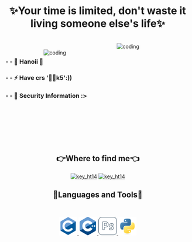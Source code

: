 

<h1 align="center">✨Your time is limited, don't waste it living someone else's life✨</h1>

<br>
   <img align="right" alt="coding" width="200" src="https://media2.giphy.com/media/Iv4BMm4OVwAqjVZOZI/giphy.gif?cid=6c09b9523zu716978qh41ugypcljc439sys6y7ji5d9uxlsn&ep=v1_internal_gif_by_id&rid=giphy.gif&ct=s" />

<img align="right" alt="coding" width="400" src="https://www.animationliberty.com/assets/images/sm-video.gif" />
<br>






   

<h3 align="left">-  - 🐼 Hanoii 👀</h3>

<h3 align="left">-  - ⚡ Have crs '🙎‍♀️k5':))</h3>

<h3 align="left">-  - 👀 Security Information :></h3>

<br>
<br>
<br>
<br>
<br>
<br>
<h2 align="center"> 👉Where to find me👈</h2>
<p align="center">
<a href="https://instagram.com/key_ht14" target="blank"><img align="center" img src="https://img.icons8.com/bubbles/100/000000/instagram.png" alt="key_ht14" height="70" width="70" /></a>
<a href="https://www.facebook.com/thk1404" target="blank"><img align="center" img src="https://img.icons8.com/bubbles/100/000000/facebook-new.png" alt="key_ht14" height="70" width="70" /></a>
</p>

<h2 align="center">🤖Languages and Tools🤖</h2>
<br>
<p align="center"> <a href="https://www.cprogramming.com/" target="_blank" rel="noreferrer"> <img src="https://raw.githubusercontent.com/devicons/devicon/master/icons/c/c-original.svg" alt="c" width="50" height="50"/> </a> <a href="https://www.w3schools.com/cpp/" target="_blank" rel="noreferrer"> <img src="https://raw.githubusercontent.com/devicons/devicon/master/icons/cplusplus/cplusplus-original.svg" alt="cplusplus" width="50" height="50"/> </a> <a href="https://www.photoshop.com/en" target="_blank" rel="noreferrer"> <img src="https://raw.githubusercontent.com/devicons/devicon/master/icons/photoshop/photoshop-line.svg" alt="photoshop" width="50" height="50"/> </a> <a href="https://www.python.org" target="_blank" rel="noreferrer"> <img src="https://raw.githubusercontent.com/devicons/devicon/master/icons/python/python-original.svg" alt="python" width="50" height="50"/> </a> </p>



